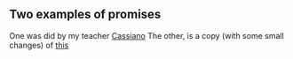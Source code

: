 ## Two examples of promises

One was did by my teacher [Cassiano](https://github.com/crguezl)
The other, is a copy (with some small changes) of [this](https://developer.mozilla.org/en-US/docs/Web/JavaScript/Reference/Global_Objects/Promise)
